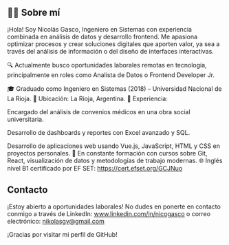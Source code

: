 ## 🧑‍💻 Sobre mí

¡Hola! Soy Nicolás Gasco, Ingeniero en Sistemas con experiencia combinada en análisis de datos y desarrollo frontend. Me apasiona optimizar procesos y crear soluciones digitales que aporten valor, ya sea a través del análisis de información o del diseño de interfaces interactivas.

🔍 Actualmente busco oportunidades laborales remotas en tecnología, principalmente en roles como Analista de Datos o Frontend Developer Jr.

🎓 Graduado como Ingeniero en Sistemas (2018) – Universidad Nacional de La Rioja.
📍 Ubicación: La Rioja, Argentina.
💼 Experiencia:

Encargado del análisis de convenios médicos en una obra social universitaria.

Desarrollo de dashboards y reportes con Excel avanzado y SQL.

Desarrollo de aplicaciones web usando Vue.js, JavaScript, HTML y CSS en proyectos personales.
🌱 En constante formación con cursos sobre Git, React, visualización de datos y metodologías de trabajo modernas.
🌐 Inglés nivel B1 certificado por EF SET: https://cert.efset.org/GCJNuo
  
## Contacto
¡Estoy abierto a oportunidades laborales! No dudes en ponerte en contacto conmigo a través de LinkedIn: www.linkedin.com/in/nicogasco o correo electrónico: nikolasgv@gmail.com

¡Gracias por visitar mi perfil de GitHub!


